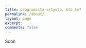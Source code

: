 ```yaml
---
title: programista-artysta, kto to?
permalink: /about/
layout: page
excerpt: 
comments: false
---
```


Soon

